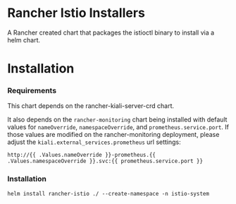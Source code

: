 # Rancher Istio Installers

A Rancher created chart that packages the istioctl binary to install via a helm chart.

# Installation

### Requirements

This chart depends on the rancher-kiali-server-crd chart.

It also depends on the `rancher-monitoring` chart being installed with default values for `nameOverride`, `namespaceOverride`, and `prometheus.service.port`.
If those values are modified on the rancher-monitoring deployment, please adjust the `kiali.external_services.prometheus` url settings:
```
http://{{ .Values.nameOverride }}-prometheus.{{ .Values.namespaceOverride }}.svc:{{ prometheus.service.port }}
```

### Installation
```
helm install rancher-istio ./ --create-namespace -n istio-system
```
